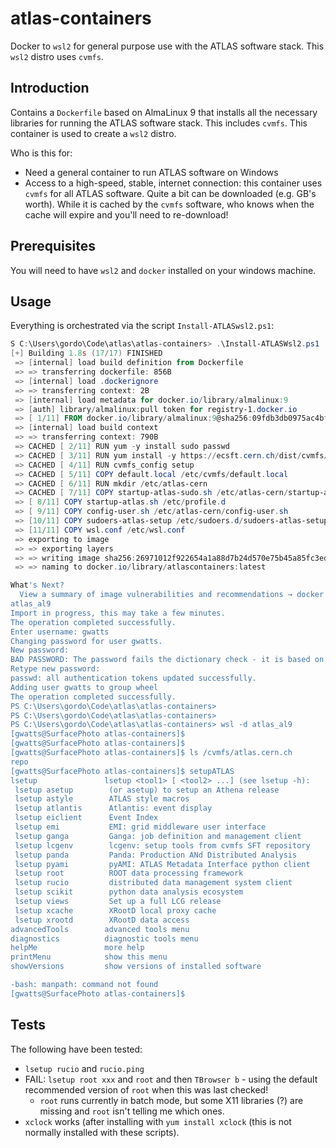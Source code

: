 # atlas-containers

Docker to `wsl2` for general purpose use with the ATLAS software stack. This `wsl2` distro uses `cvmfs`.

## Introduction

Contains a `Dockerfile` based on AlmaLinux 9 that installs all the necessary libraries for running the ATLAS software stack. This includes `cvmfs`. This container is used to create a `wsl2` distro.

Who is this for:

* Need a general container to run ATLAS software on Windows
* Access to a high-speed, stable, internet connection: this container uses `cvmfs` for all ATLAS software. Quite a bit can be downloaded (e.g. GB's worth). While it is cached by the `cvmfs` software, who knows when the cache will expire and you'll need to re-download!

## Prerequisites

You will need to have `wsl2` and `docker` installed on your windows machine.

## Usage

Everything is orchestrated via the script `Install-ATLASwsl2.ps1`:

```Powershell
S C:\Users\gordo\Code\atlas\atlas-containers> .\Install-ATLASWsl2.ps1   
[+] Building 1.8s (17/17) FINISHED                                                                                                         docker:default
 => [internal] load build definition from Dockerfile                                                                                                 0.0s
 => => transferring dockerfile: 856B                                                                                                                 0.0s 
 => [internal] load .dockerignore                                                                                                                    0.0s 
 => => transferring context: 2B                                                                                                                      0.0s 
 => [internal] load metadata for docker.io/library/almalinux:9                                                                                       1.5s 
 => [auth] library/almalinux:pull token for registry-1.docker.io                                                                                     0.0s
 => [ 1/11] FROM docker.io/library/almalinux:9@sha256:09fdb3db0975ac4bf4610abd8f159622ab8f460950b56212472625cc47fccd5a                               0.0s
 => [internal] load build context                                                                                                                    0.0s 
 => => transferring context: 790B                                                                                                                    0.0s 
 => CACHED [ 2/11] RUN yum -y install sudo passwd                                                                                                    0.0s 
 => CACHED [ 3/11] RUN yum install -y https://ecsft.cern.ch/dist/cvmfs/cvmfs-release/cvmfs-release-latest.noarch.rpm && yum install -y cvmfs         0.0s 
 => CACHED [ 4/11] RUN cvmfs_config setup                                                                                                            0.0s
 => CACHED [ 5/11] COPY default.local /etc/cvmfs/default.local                                                                                       0.0s 
 => CACHED [ 6/11] RUN mkdir /etc/atlas-cern                                                                                                         0.0s 
 => CACHED [ 7/11] COPY startup-atlas-sudo.sh /etc/atlas-cern/startup-atlas-sudo.sh                                                                  0.0s 
 => [ 8/11] COPY startup-atlas.sh /etc/profile.d                                                                                                     0.0s 
 => [ 9/11] COPY config-user.sh /etc/atlas-cern/config-user.sh                                                                                       0.0s 
 => [10/11] COPY sudoers-atlas-setup /etc/sudoers.d/sudoers-atlas-setup                                                                              0.0s 
 => [11/11] COPY wsl.conf /etc/wsl.conf                                                                                                              0.0s 
 => exporting to image                                                                                                                               0.1s 
 => => exporting layers                                                                                                                              0.1s 
 => => writing image sha256:26971012f922654a1a88d7b24d570e75b45a85fc3ed41dfbbc1ef0edad23f800                                                         0.0s 
 => => naming to docker.io/library/atlascontainers:latest                                                                                            0.0s 

What's Next?
  View a summary of image vulnerabilities and recommendations → docker scout quickview
atlas_al9
Import in progress, this may take a few minutes.   
The operation completed successfully.
Enter username: gwatts
Changing password for user gwatts.
New password:
BAD PASSWORD: The password fails the dictionary check - it is based on a dictionary word
Retype new password:
passwd: all authentication tokens updated successfully.
Adding user gwatts to group wheel
The operation completed successfully. 
PS C:\Users\gordo\Code\atlas\atlas-containers> 
PS C:\Users\gordo\Code\atlas\atlas-containers>
PS C:\Users\gordo\Code\atlas\atlas-containers> wsl -d atlas_al9
[gwatts@SurfacePhoto atlas-containers]$ 
[gwatts@SurfacePhoto atlas-containers]$
[gwatts@SurfacePhoto atlas-containers]$ ls /cvmfs/atlas.cern.ch
repo
[gwatts@SurfacePhoto atlas-containers]$ setupATLAS 
lsetup               lsetup <tool1> [ <tool2> ...] (see lsetup -h):
 lsetup asetup        (or asetup) to setup an Athena release
 lsetup astyle        ATLAS style macros
 lsetup atlantis      Atlantis: event display
 lsetup eiclient      Event Index 
 lsetup emi           EMI: grid middleware user interface 
 lsetup ganga         Ganga: job definition and management client
 lsetup lcgenv        lcgenv: setup tools from cvmfs SFT repository
 lsetup panda         Panda: Production ANd Distributed Analysis
 lsetup pyami         pyAMI: ATLAS Metadata Interface python client
 lsetup root          ROOT data processing framework
 lsetup rucio         distributed data management system client
 lsetup scikit        python data analysis ecosystem
 lsetup views         Set up a full LCG release
 lsetup xcache        XRootD local proxy cache
 lsetup xrootd        XRootD data access
advancedTools        advanced tools menu
diagnostics          diagnostic tools menu
helpMe               more help
printMenu            show this menu
showVersions         show versions of installed software

-bash: manpath: command not found
[gwatts@SurfacePhoto atlas-containers]$
```

## Tests

The following have been tested:

* `lsetup rucio` and `rucio.ping`
* FAIL: `lsetup root xxx` and `root` and then `TBrowser b` - using the default recommended version of `root` when this was last checked!
  * `root` runs currently in batch mode, but some X11 libraries (?) are missing and `root` isn't telling me which ones.
* `xclock` works (after installing with `yum install xclock` (this is not normally installed with these scripts).
